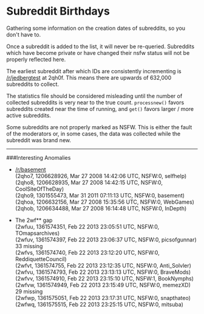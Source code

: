 Subreddit Birthdays
==========

Gathering some information on the creation dates of subreddits, so you don't have to.

Once a subreddit is added to the list, it will never be re-queried. Subreddits which have become private or have changed their nsfw status will not be properly reflected here.

The earliest subreddit after which IDs are consistently incrementing is [/r/jedbergtest](http://reddit.com/r/jedbergtest) at 2qh0f. This means there are upwards of 632,000 subreddits to collect.

The statistics file should be considered misleading until the number of collected subreddits is very near to the true count. `processnew()` favors subreddits created near the time of running, and `get()` favors larger / more active subreddits.

Some subreddits are not properly marked as NSFW. This is either the fault of the moderators or, in some cases, the data was collected while the subreddit was brand new.


______


###Interesting Anomalies

- [/r/basement](http://reddit.com/r/basement)  
(2qho7, 1206628926, Mar 27 2008 14:42:06 UTC, NSFW:0, selfhelp)  
(2qho8, 1206628935, Mar 27 2008 14:42:15 UTC, NSFW:0, CoolSiteOfTheDay)  
(2qho9, 1301555473, Mar 31 2011 07:11:13 UTC, NSFW:0, basement)  
(2qhoa, 1206632156, Mar 27 2008 15:35:56 UTC, NSFW:0, WebGames)  
(2qhob, 1206634488, Mar 27 2008 16:14:48 UTC, NSFW:0, InDepth)  

- The 2wf** gap  
 (2wfuu, 1361574351, Feb 22 2013 23:05:51 UTC, NSFW:0, TOmapsarchives)  
(2wfuv, 1361574397, Feb 22 2013 23:06:37 UTC, NSFW:0, picsofgunnar)  
33 missing  
(2wfvs, 1361574740, Feb 22 2013 23:12:20 UTC, NSFW:0, ReddiquetteCouncil)  
(2wfvt, 1361574755, Feb 22 2013 23:12:35 UTC, NSFW:0, Anti_Solvler)  
(2wfvu, 1361574793, Feb 22 2013 23:13:13 UTC, NSFW:0, BraveMods)  
(2wfvv, 1361574910, Feb 22 2013 23:15:10 UTC, NSFW:1, BookNymphs)  
(2wfvw, 1361574949, Feb 22 2013 23:15:49 UTC, NSFW:0, memezXD)  
29 missing  
(2wfwp, 1361575051, Feb 22 2013 23:17:31 UTC, NSFW:0, snapthateo)  
(2wfwq, 1361575515, Feb 22 2013 23:25:15 UTC, NSFW:0, mitsuba)  